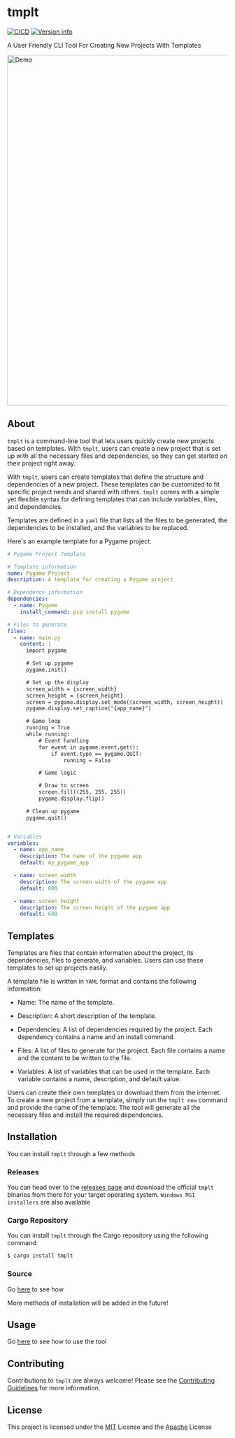 
# tmplt

[![CICD](https://github.com/humblepenguinn/tmplt/actions/workflows/CICD.yml/badge.svg)](https://github.com/humblepenguinn/tmplt/workflows/CICD.yml)
[![Version info](https://img.shields.io/crates/v/tmplt.svg)](https://crates.io/crates/tmplt)

A User Friendly CLI Tool For Creating New Projects With Templates


<img alt="Demo" src="https://vhs.charm.sh/vhs-1iQbKT0bpvYuCpBDDHRn7V.gif" width="800" />

## About

`tmplt` is a command-line tool that lets users quickly create new projects based on templates. With `tmplt`, users can create a new project that is set up with all the necessary files and dependencies, so they can get started on their project right away.

With `tmplt`, users can create templates that define the structure and dependencies of a new project. These templates can be customized to fit specific project needs and shared with others. `tmplt` comes with a simple yet flexible syntax for defining templates that can include variables, files, and dependencies.

Templates are defined in a `yaml` file that lists all the files to be generated, the dependencies to be installed, and the variables to be replaced.

Here's an example template for a Pygame project:

```yaml
# Pygame Project Template

# Template information
name: Pygame Project
description: A template for creating a Pygame project

# Dependency information
dependencies:
  - name: Pygame
    install_command: pip install pygame

# Files to generate
files:
  - name: main.py
    content: |
      import pygame

      # Set up pygame
      pygame.init()

      # Set up the display
      screen_width = {screen_width}
      screen_height = {screen_height}
      screen = pygame.display.set_mode((screen_width, screen_height))
      pygame.display.set_caption("{app_name}")

      # Game loop
      running = True
      while running:
          # Event handling
          for event in pygame.event.get():
              if event.type == pygame.QUIT:
                  running = False

          # Game logic

          # Draw to screen
          screen.fill((255, 255, 255))
          pygame.display.flip()

      # Clean up pygame
      pygame.quit()


# Variables
variables:
  - name: app_name
    description: The name of the pygame app
    default: my_pygame_app

  - name: screen_width
    description: The screen width of the pygame app
    default: 800

  - name: screen_height
    description: The screen height of the pygame app
    default: 600
```

## Templates
Templates are files that contain information about the project, its dependencies, files to generate, and variables. Users can use these templates to set up projects easily.

A template file is written in `YAML` format and contains the following information:

* Name: The name of the template.

* Description: A short description of the template.

* Dependencies: A list of dependencies required by the project. Each dependency contains a name and an install command.

* Files: A list of files to generate for the project. Each file contains a name and the content to be
written to the file.

* Variables: A list of variables that can be used in the template. Each variable contains a name, description, and default value.

Users can create their own templates or download them from the internet. To create a new project from a template, simply run the `tmplt new` command and provide the name of the template. The tool will generate all the necessary files and install the required dependencies.


## Installation

You can install `tmplt` through a few methods

### Releases

You can head over to the [releases page](https://github.com/humblepenguinn/tmplt/releases/latest) and download the official `tmplt` binaries from there for your target operating system. `Windows MSI installers` are also available

### Cargo Repository

You can install `tmplt` through the Cargo repository using the following command:

```sh
$ cargo install tmplt
```

### Source

Go [here](./docs/build_from_source.md) to see how

More methods of installation will be added in the future!

## Usage

Go [here](./docs/usage.md) to see how to use the tool


## Contributing

Contributions to `tmplt` are always welcome! Please see the [Contributing Guidelines](CONTRIBUTING.md) for more information.

## License

This project is licensed under the [MIT](LICENSE-MIT) License and the [Apache](LICENSE-APACHE) License
